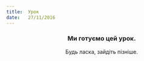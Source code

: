 ```yaml
---
title:  Урок
date:   27/11/2016
---
```


### <center>Ми готуємо цей урок.</center>
<center>Будь ласка, зайдіть пізніше.</center>